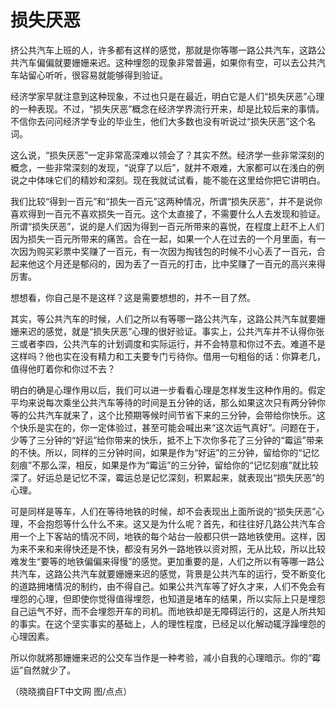 # 损失厌恶

挤公共汽车上班的人，许多都有这样的感觉，那就是你等哪一路公共汽车，这路公共汽车偏偏就要姗姗来迟。这种埋怨的现象非常普遍，如果你有空，可以去公共汽车站留心听听，很容易就能够得到验证。 

经济学家早就注意到这种现象，不过也只是在最近，明白它是人们“损失厌恶”心理的一种表现。不过，“损失厌恶”概念在经济学界流行开来，却是比较后来的事情。不信你去问问经济学专业的毕业生，他们大多数也没有听说过“损失厌恶”这个名词。 

这么说，“损失厌恶”一定非常高深难以领会了？其实不然。经济学一些非常深刻的概念，一些非常深刻的发现，“说穿了以后”，就并不艰难，大家都可以在浅白的例说之中体味它们的精妙和深刻。现在我就试试看，能不能在这里给你把它讲明白。 

我们比较“得到一百元”和“损失一百元”这两种情况，所谓“损失厌恶”，并不是说你喜欢得到一百元不喜欢损失一百元。这个太直接了，不需要什么人去发现和验证。所谓“损失厌恶”，说的是人们因为得到一百元所带来的喜悦，在程度上赶不上人们因为损失一百元所带来的痛苦。合在一起，如果一个人在过去的一个月里面，有一次因为购买彩票中奖赚了一百元，有一次因为掏钱包的时候不小心丢了一百元，合起来他这个月还是郁闷的，因为丢了一百元的打击，比中奖赚了一百元的高兴来得厉害。 

想想看，你自己是不是这样？这是需要想想的，并不一目了然。 

其实，等公共汽车的时候，人们之所以有等哪一路公共汽车，这路公共汽车就要姗姗来迟的感觉，就是“损失厌恶”心理的很好验证。事实上，公共汽车并不认得你张三或者李四，公共汽车的计划调度和实际运行，并不会特意和你过不去。难道不是这样吗？他也实在没有精力和工夫要专门亏待你。借用一句粗俗的话：你算老几，值得他盯着你和你过不去？ 

明白的确是心理作用以后，我们可以进一步看看心理是怎样发生这种作用的。假定平均来说每次乘坐公共汽车等待的时间是五分钟的话，那么如果这次只有两分钟你等的公共汽车就来了，这个比预期等候时间节省下来的三分钟，会带给你快乐。这个快乐是实在的，你一定体验过，甚至可能会喊出来“这次运气真好”。问题在于，少等了三分钟的“好运”给你带来的快乐，抵不上下次你多花了三分钟的“霉运”带来的不快。所以，同样的三分钟时间，如果是作为“好运”的三分钟，留给你的“记忆刻痕”不那么深，相反，如果是作为“霉运”的三分钟，留给你的“记忆刻痕”就比较深了。好运总是记忆不深，霉运总是记忆深刻，积累起来，就表现出“损失厌恶”的心理。 

可是同样是等车，人们在等待地铁的时候，却不会表现出上面所说的“损失厌恶”心理，不会抱怨等什么什么不来。这又是为什么呢？首先，和往往好几路公共汽车合用一个上下客站的情况不同，地铁的每个站台一般都只供一路地铁使用。这样，因为来不来和来得快还是不快，都没有另外一路地铁以资对照，无从比较，所以比较难发生“要等的地铁偏偏来得慢”的感觉。更加重要的是，人们之所以有等哪一路公共汽车，这路公共汽车就要姗姗来迟的感觉，背景是公共汽车的运行，受不断变化的道路拥堵情况的制约，由不得自己。如果公共汽车等了好久才来，人们不免会有埋怨的心理，但即使你觉得值得埋怨，也知道是堵车的结果，所以实际上只是埋怨自己运气不好，而不会埋怨开车的司机。而地铁却是无障碍运行的，这是人所共知的事实。在这个坚实事实的基础上，人的理性程度，已经足以化解动辄浮躁埋怨的心理因素。 

所以你就將那姗姗来迟的公交车当作是一种考验，减小自我的心理暗示。你的“霉运”自然就少了。 

（晓晓摘自FT中文网 图/点点）